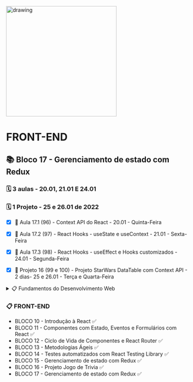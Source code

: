 <img src="https://user-images.githubusercontent.com/87394535/129942939-007fc304-2ac0-431d-b018-685951e5750f.png" alt="drawing" width="300"/>

# FRONT-END
## 📚 Bloco 17 - Gerenciamento de estado com Redux
### 🗓️ 3 aulas - 20.01, 21.01 E 24.01
### 🗓️ 1 Projeto - 25 e 26.01 de 2022

- [x] 📖 Aula 17.1 (96) - Context API do React - 20.01 - Quinta-Feira
- [x] 📖 Aula 17.2 (97) - React Hooks - useState e useContext - 21.01 - Sexta-Feira
- [x] 📖 Aula 17.3 (98) - React Hooks - useEffect e Hooks customizados - 24.01 - Segunda-Feira
- [x] 📖 Projeto 16 (99 e 100) - Projeto StarWars DataTable com Context API - 2 dias- 25 e 26.01 - Terça e Quarta-Feira


<details>
<summary> 📋 Fundamentos do Desenvolvimento Web </summary>

- BLOCO 1 - UNIX & BASH  ✅
- BLOCO 2 - Git, GitHub e Internet ✅
- BLOCO 3 - Introdução à HTML e CSS ✅
- BLOCO 4 - Introdução à JavaScript e Lógica de Programação ✅
- BLOCO 5 - JavaScript: DOM, eventos e WebStorage ✅
- BLOCO 6 - HTML e CSS: Forms, Flexbox e Responsivo ✅
- BLOCO 7 - Introdução à JS ES6 e Testes Unitários ✅
- BLOCO 8 - Higher Order Functions do JavaScript ES6 ✅
- BLOCO 9 - JavaScript e Testes Assíncronos ✅

</details>

### 📋 FRONT-END

- BLOCO 10 - Introdução à React ✅
- BLOCO 11 - Componentes com Estado, Eventos e Formulários com React ✅
- BLOCO 12 - Ciclo de Vida de Componentes e React Router ✅
- BLOCO 13 - Metodologias Ágeis ✅
- BLOCO 14 - Testes automatizados com React Testing Library ✅
- BLOCO 15 - Gerenciamento de estado com Redux ✅
- BLOCO 16 - Projeto Jogo de Trivia ✅
- BLOCO 17 - Gerenciamento de estado com Redux ✅ 
